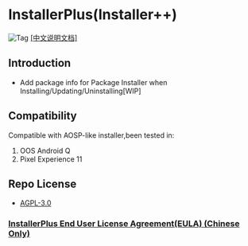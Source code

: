 # InstallerPlus(Installer++)

![Tag](https://img.shields.io/github/v/tag/Nextalone/InstallerPlus) [[中文说明文档]](README_CN.md)

## Introduction

- Add package info for Package Installer when Installing/Updating/Uninstalling[WIP]

## Compatibility

Compatible with AOSP-like installer,been tested in:  

1. OOS Android Q
2. Pixel Experience 11

## Repo License

- [AGPL-3.0](./LICENSE.md)

### [InstallerPlus End User License Agreement(EULA) (Chinese Only)](./app/src/main/assets/eula.md)
